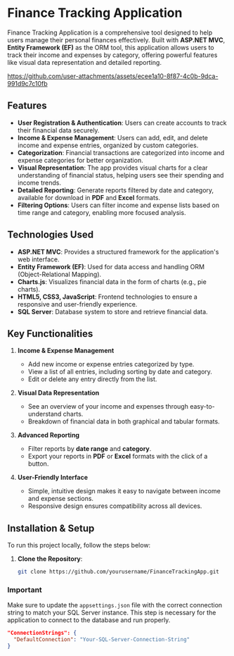 # Finance Tracking Application

Finance Tracking Application is a comprehensive tool designed to help users manage their personal finances effectively. Built with **ASP.NET MVC**, **Entity Framework (EF)** as the ORM tool, this application allows users to track their income and expenses by category, offering powerful features like visual data representation and detailed reporting.


https://github.com/user-attachments/assets/ecee1a10-8f87-4c0b-9dca-991d9c7c10fb


## Features

- **User Registration & Authentication**: Users can create accounts to track their financial data securely.
- **Income & Expense Management**: Users can add, edit, and delete income and expense entries, organized by custom categories.
- **Categorization**: Financial transactions are categorized into income and expense categories for better organization.
- **Visual Representation**: The app provides visual charts for a clear understanding of financial status, helping users see their spending and income trends.
- **Detailed Reporting**: Generate reports filtered by date and category, available for download in **PDF** and **Excel** formats.
- **Filtering Options**: Users can filter income and expense lists based on time range and category, enabling more focused analysis.

## Technologies Used

- **ASP.NET MVC**: Provides a structured framework for the application's web interface.
- **Entity Framework (EF)**: Used for data access and handling ORM (Object-Relational Mapping).
- **Charts.js**: Visualizes financial data in the form of charts (e.g., pie charts).
- **HTML5, CSS3, JavaScript**: Frontend technologies to ensure a responsive and user-friendly experience.
- **SQL Server**: Database system to store and retrieve financial data.

## Key Functionalities

1. **Income & Expense Management**
   - Add new income or expense entries categorized by type.
   - View a list of all entries, including sorting by date and category.
   - Edit or delete any entry directly from the list.

2. **Visual Data Representation**
   - See an overview of your income and expenses through easy-to-understand charts.
   - Breakdown of financial data in both graphical and tabular formats.

3. **Advanced Reporting**
   - Filter reports by **date range** and **category**.
   - Export your reports in **PDF** or **Excel** formats with the click of a button.

4. **User-Friendly Interface**
   - Simple, intuitive design makes it easy to navigate between income and expense sections.
   - Responsive design ensures compatibility across all devices.

## Installation & Setup

To run this project locally, follow the steps below:

1. **Clone the Repository**:
   ```bash
   git clone https://github.com/yourusername/FinanceTrackingApp.git
   
### Important
Make sure to update the `appsettings.json` file with the correct connection string to match your SQL Server instance. This step is necessary for the application to connect to the database and run properly.

```json
"ConnectionStrings": {
  "DefaultConnection": "Your-SQL-Server-Connection-String"
}
